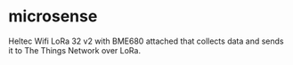 # microsense
Heltec Wifi LoRa 32 v2 with BME680 attached that collects data and sends it to The Things Network over LoRa.
